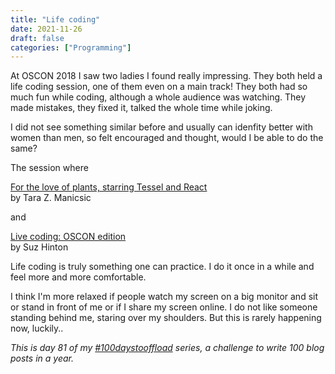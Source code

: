```yaml
---
title: "Life coding"
date: 2021-11-26
draft: false
categories: ["Programming"]
---
```

At OSCON 2018 I saw two ladies I found really impressing. They both held a life coding session, one of them even on a main track! They both had so much fun while coding, although a whole audience was watching. They made mistakes, they fixed it, talked the whole time while joking.

I did not see something similar before and usually can idenfity better with women than men, so felt encouraged and thought, would I be able to do the same?

The session where

[For the love of plants, starring Tessel and React](https://conferences.oreilly.com/oscon/oscon-or-2018/public/schedule/detail/67855.html) \
by Tara Z. Manicsic

and

[Live coding: OSCON edition](https://conferences.oreilly.com/oscon/oscon-or-2018/public/schedule/detail/70443.html) \
by Suz Hinton

Life coding is truly something one can practice. I do it once in a while and feel more and more comfortable.

I think I'm more relaxed if people watch my screen on a big monitor and sit or stand in front of me or if I share my screen online. I do not like someone standing behind me, staring over my shoulders. But this is rarely happening now, luckily..

_This is day 81 of my [#100daystooffload](https://100daystooffload.com/) series, a challenge to write 100 blog posts in a year._